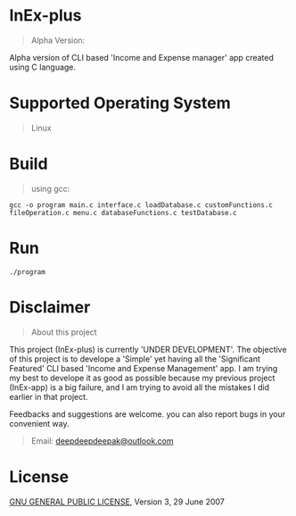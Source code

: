 # InEx-plus
> Alpha Version:

Alpha version of CLI based 'Income and Expense manager' app created using C language.

# Supported Operating System
> Linux

# Build
> using gcc:

```
gcc -o program main.c interface.c loadDatabase.c customFunctions.c fileOperation.c menu.c databaseFunctions.c testDatabase.c
```

# Run
```
./program
```

# Disclaimer
> About this project

This project (InEx-plus) is currently 'UNDER DEVELOPMENT'. The objective of this project is to develope a 'Simple' yet having all the 'Significant Featured' CLI based 'Income and Expense Management' app. I am trying my best to develope it as good as possible because my previous project (InEx-app) is a big failure, and I am trying to avoid all the mistakes I did earlier in that project.

Feedbacks and suggestions are welcome. you can also report bugs in your convenient way.

> Email: deepdeepdeepak@outlook.com

# License
[GNU GENERAL PUBLIC LICENSE](LICENSE), Version 3, 29 June 2007
